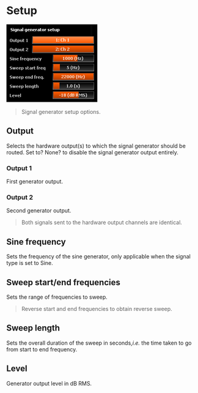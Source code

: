 # Setup
![](include/Signal_Gen_Setup.png)

> Signal generator setup options.

## Output
Selects the hardware output(s) to which the signal generator should be routed. 
Set to? None? to disable the signal generator output entirely.

### Output 1
First generator output.

### Output 2
Second generator output.

> Both signals sent to the hardware output channels are identical.

## Sine frequency
Sets the frequency of the sine generator, only applicable when the signal type is set to Sine.

## Sweep start/end frequencies
Sets the range of frequencies to sweep.

> Reverse start and end frequencies to obtain reverse sweep.

## Sweep length
Sets the overall duration of the sweep in seconds,<i>i.e.</i> the time taken to go from start to end frequency.

## Level
Generator output level in dB RMS.





